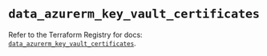 # `data_azurerm_key_vault_certificates`

Refer to the Terraform Registry for docs: [`data_azurerm_key_vault_certificates`](https://registry.terraform.io/providers/hashicorp/azurerm/3.107.0/docs/data-sources/key_vault_certificates).
